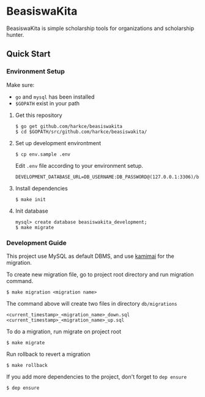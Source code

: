 # BeasiswaKita
BeasiswaKita is simple scholarship tools for organizations and scholarship hunter.

## Quick Start
### Environment Setup
Make sure:
- `go` and `mysql` has been installed
- `$GOPATH` exist in your path

1. Get this repository
    ```
    $ go get github.com/harkce/beasiswakita
    $ cd $GOPATH/src/github.com/harkce/beasiswakita/
    ```
2. Set up development environtment
    ```
    $ cp env.sample .env
    ```
    Edit `.env` file according to your environment setup.
    ```env
    DEVELOPMENT_DATABASE_URL=DB_USERNAME:DB_PASSWORD@(127.0.0.1:3306)/beasiswakita_development
    ```
3. Install dependencies
    ```
    $ make init
    ```
3. Init database
    ```
    mysql> create database beasiswakita_development;
    $ make migrate
    ```
### Development Guide
This project use MySQL as default DBMS, and use [kamimai](https://github.com/Fs02/kamimai) for the migration.

To create new migration file, go to project root directory and run migration command.
  ```
  $ make migration <migration name>
  ```
The command above will create two files in directory `db/migrations`
  ```
  <current_timestamp>_<migration_name>_down.sql
  <current_timestamp>_<migration_name>_up.sql
  ```
To do a migration, run migrate on project root
  ```
  $ make migrate
  ```
Run rollback to revert a migration
  ```
  $ make rollback
  ```
If you add more dependencies to the project, don't forget to `dep ensure`
  ```
  $ dep ensure
  ```
